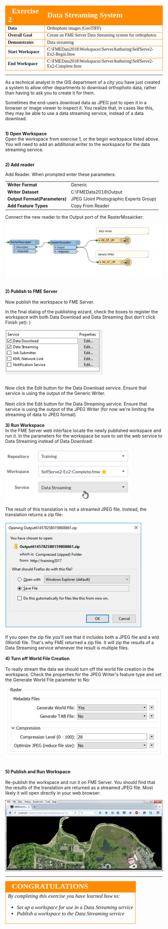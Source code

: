 <!--Instructor Notes-->

<!--Exercise Section-->


<table style="border-spacing: 0px;border-collapse: collapse;font-family:serif">
<tr>
<td width=25% style="vertical-align:middle;background-color:darkorange;border: 2px solid darkorange">
<i class="fa fa-cogs fa-lg fa-pull-left fa-fw" style="color:white;padding-right: 12px;vertical-align:text-top"></i>
<span style="color:white;font-size:x-large;font-weight: bold">Exercise 2</span>
</td>
<td style="border: 2px solid darkorange;background-color:darkorange;color:white">
<span style="color:white;font-size:x-large;font-weight: bold">Data Streaming System</span>
</td>
</tr>

<tr>
<td style="border: 1px solid darkorange; font-weight: bold">Data</td>
<td style="border: 1px solid darkorange">Orthophoto images (GeoTIFF)</td>
</tr>

<tr>
<td style="border: 1px solid darkorange; font-weight: bold">Overall Goal</td>
<td style="border: 1px solid darkorange">Create an FME Server Data Streaming system for orthophotos</td>
</tr>

<tr>
<td style="border: 1px solid darkorange; font-weight: bold">Demonstrates</td>
<td style="border: 1px solid darkorange">Data streaming</td>
</tr>

<tr>
<td style="border: 1px solid darkorange; font-weight: bold">Start Workspace</td>
<td style="border: 1px solid darkorange">C:\FMEData2018\Workspaces\ServerAuthoring\SelfServe2-Ex2-Begin.fmw</td>
</tr>

<tr>
<td style="border: 1px solid darkorange; font-weight: bold">End Workspace</td>
<td style="border: 1px solid darkorange">C:\FMEData2018\Workspaces\ServerAuthoring\SelfServe2-Ex2-Complete.fmw</td>
</tr>

</table>

---

As a technical analyst in the GIS department of a city you have just created a system to allow other departments to download orthophoto data, rather than having to ask you to create it for them.

Sometimes the end-users download data as JPEG just to open it in a browser or image viewer to inspect it. You realize that, in cases like this, they may be able to use a data streaming service, instead of a data download.


<br>**1) Open Workspace**
<br>Open the workspace from exercise 1, or the begin workspace listed above. You will need to add an additional writer to the workspace for the data streaming service.

<br>**2) Add reader**

Add Reader. When prompted enter these parameters:


<table style="border: 0px">

<tr>
<td style="font-weight: bold">Writer Format</td>
<td style="">Generic</td>
</tr>

<tr>
<td style="font-weight: bold">Writer Dataset</td>
<td style="">C:\FMEData2018\Output</td>
</tr>

<tr>
<td style="font-weight: bold">Output Format(Parameters)</td>
<td style="">JPEG (Joint Photographic Experts Group)</td>
</tr>

<tr>
<td style="font-weight: bold">Add Feature Types</td>
<td style="">Copy From Reader</td>
</tr>

</table>

Connect the new reader to the Output port of the RasterMosaicker:  

![](./Images/Img3.206.Ex2.ConnectJPEG.png)  


<br>**2) Publish to FME Server**  
<br>Now publish the workspace to FME Server.

In the final dialog of the publishing wizard, check the boxes to register the workspace with both Data Download and Data Streaming (but don't click Finish yet): )  

![](./Images/Img3.207.Ex2.PublishToStreamService.png)  
<br>

Now click the Edit button for the Data Download service. Ensure that service is using the output of the Generic Writer.  
<br>
Next click the Edit button for the Data Streaming service. Ensure that service is using the output of the JPEG Writer (for now we're limiting the streaming of data to JPEG format).  
<br>**3) Run Workspace**
<br>In the FME Server web interface locate the newly published workspace and run it. In the parameters for the workspace be sure to set the web service to Data Streaming instead of Data Download:
<br>
<br>![](./Images/Img3.208.Ex2.SelectStreamingService.png)  
<br>
The result of this translation is not a streamed JPEG file. Instead, the translation returns a zip file:  
<br>
![](./Images/Img3.209.Ex2.StreamedZipFile.png)  
<br>
If you open the zip file you'll see that it includes both a JPEG file and a wld (World) file. That's why FME returned a zip file. It will zip the results of a Data Streaming service whenever the result is multiple files.  
<br>**4) Turn off World File Creation**  
<br>To really stream the data we should turn off the world file creation in the workspace. Check the properties for the JPEG Writer's feature type and set the Generate World File parameter to No:  

![](./Images/Img3.210.Ex2.TurnOffWorldFile.png)  


<br>**5) Publish and Run Workspace**  
<br>Re-publish the workspace and run it on FME Server. You should find that the results of the translation are returned as a streamed JPEG file. Most likely it will open directly in your web browser:

![](./Images/Img3.211.Ex2.JPEGOpenedInBrowser.png)

---

<!--Exercise Congratulations Section-->

<table style="border-spacing: 0px">
<tr>
<td style="vertical-align:middle;background-color:darkorange;border: 2px solid darkorange">
<i class="fa fa-thumbs-o-up fa-lg fa-pull-left fa-fw" style="color:white;padding-right: 12px;vertical-align:text-top"></i>
<span style="color:white;font-size:x-large;font-weight: bold;font-family:serif">CONGRATULATIONS</span>
</td>
</tr>

<tr>
<td style="border: 1px solid darkorange">
<span style="font-family:serif; font-style:italic; font-size:larger">
By completing this exercise you have learned how to:
<br>
<ul><li>Set up a workspace for use in a Data Streaming service</li>
<li>Publish a workspace to the Data Streaming service</li></ul>
</span>
</td>
</tr>
</table>   
